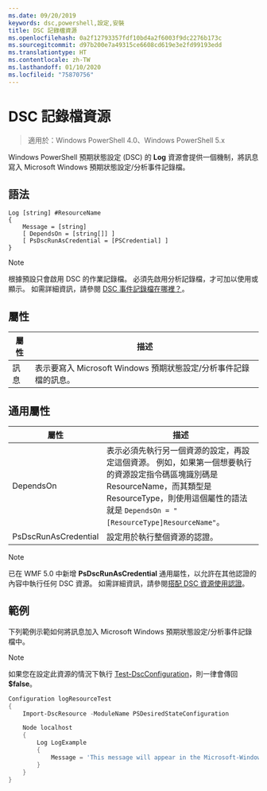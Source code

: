 ```yaml
---
ms.date: 09/20/2019
keywords: dsc,powershell,設定,安裝
title: DSC 記錄檔資源
ms.openlocfilehash: 0a2f12793357fdf10bd4a2f6003f9dc2276b173c
ms.sourcegitcommit: d97b200e7a49315ce6608cd619e3e2fd99193edd
ms.translationtype: HT
ms.contentlocale: zh-TW
ms.lasthandoff: 01/10/2020
ms.locfileid: "75870756"
---
```

# <a name="dsc-log-resource"></a>DSC 記錄檔資源

> 適用於：Windows PowerShell 4.0、Windows PowerShell 5.x

Windows PowerShell 預期狀態設定 (DSC) 的 **Log** 資源會提供一個機制，將訊息寫入 Microsoft Windows 預期狀態設定/分析事件記錄檔。

## <a name="syntax"></a>語法

```Syntax
Log [string] #ResourceName
{
    Message = [string]
    [ DependsOn = [string[]] ]
    [ PsDscRunAsCredential = [PSCredential] ]
}
```

> [!NOTE]
> 根據預設只會啟用 DSC 的作業記錄檔。 必須先啟用分析記錄檔，才可加以使用或顯示。 如需詳細資訊，請參閱 [DSC 事件記錄檔在哪裡？](../../../troubleshooting/troubleshooting.md#where-are-dsc-event-logs)。

## <a name="properties"></a>屬性

| 屬性 |                                                   描述                                                    |
| -------- | ---------------------------------------------------------------------------------------------------------------- |
| 訊息  | 表示要寫入 Microsoft Windows 預期狀態設定/分析事件記錄檔的訊息。 |

## <a name="common-properties"></a>通用屬性

|       屬性       |                                                                                                                                                          描述                                                                                                                                                           |
| -------------------- | ------------------------------------------------------------------------------------------------------------------------------------------------------------------------------------------------------------------------------------------------------------------------------------------------------------------------------ |
| DependsOn            | 表示必須先執行另一個資源的設定，再設定這個資源。 例如，如果第一個想要執行的資源設定指令碼區塊識別碼是 ResourceName，而其類型是 ResourceType，則使用這個屬性的語法就是 `DependsOn = "[ResourceType]ResourceName"`。 |
| PsDscRunAsCredential | 設定用於執行整個資源的認證。                                                                                                                                                                                                                                                                        |

> [!NOTE]
> 已在 WMF 5.0 中新增 **PsDscRunAsCredential** 通用屬性，以允許在其他認證的內容中執行任何 DSC 資源。 如需詳細資訊，請參閱[搭配 DSC 資源使用認證](../../../configurations/runasuser.md)。

## <a name="example"></a>範例

下列範例示範如何將訊息加入 Microsoft Windows 預期狀態設定/分析事件記錄檔中。

> [!NOTE]
> 如果您在設定此資源的情況下執行 [Test-DscConfiguration](/powershell/module/PSDesiredStateConfiguration/test-dscconfiguration?view=powershell-5.1)，則一律會傳回 **$false**。

```powershell
Configuration logResourceTest
{
    Import-DscResource -ModuleName PSDesiredStateConfiguration

    Node localhost
    {
        Log LogExample
        {
            Message = 'This message will appear in the Microsoft-Windows-Desired State Configuration/Analytic event log.'
        }
    }
}
```
